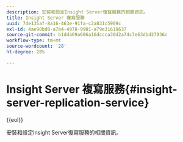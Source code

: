 ```yaml
---
description: 安裝和設定Insight Server復寫服務的相關資訊。
title: Insight Server 複寫服務
uuid: 7de135af-8a16-463e-91fa-c2a831c5909c
exl-id: 4ae90bd8-a7b4-4978-9901-a79e31618637
source-git-commit: b1dda69a606a16dccca30d2a74c7e63dbd27936c
workflow-type: tm+mt
source-wordcount: '28'
ht-degree: 28%

---
```


# Insight Server 複寫服務{#insight-server-replication-service}

{{eol}}

安裝和設定Insight Server復寫服務的相關資訊。
